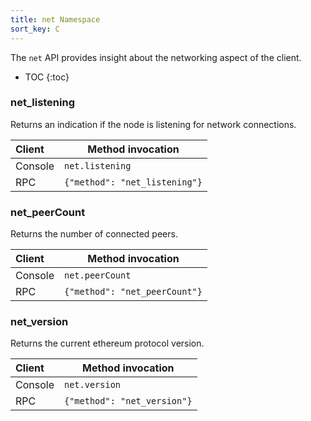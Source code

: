 ```yaml
---
title: net Namespace
sort_key: C
---
```


The `net` API provides insight about the networking aspect of the client.

* TOC
{:toc}

### net_listening

Returns an indication if the node is listening for network connections.

| Client  | Method invocation             |
|:--------|-------------------------------|
| Console | `net.listening`               |
| RPC     | `{"method": "net_listening"}` |

### net_peerCount

Returns the number of connected peers.

| Client  | Method invocation             |
|:--------|-------------------------------|
| Console | `net.peerCount`               |
| RPC     | `{"method": "net_peerCount"}` |

### net_version

Returns the current ethereum protocol version.

| Client  | Method invocation           |
|:--------|-----------------------------|
| Console | `net.version`               |
| RPC     | `{"method": "net_version"}` |
